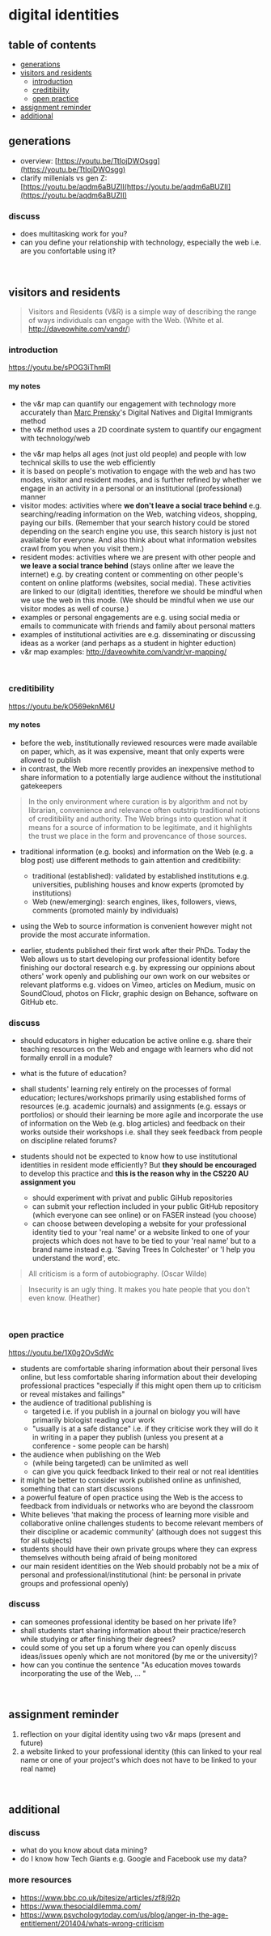 <!-- #todo
- web or Web
-->
# digital identities
## table of contents
- [generations](#generations) 
- [visitors and residents](#visitors-and-residents)   
  - [introduction](#introduction)  
  - [creditibility](#creditibility)  
  - [open practice](#open-practice)  
- [assignment reminder](#assignment-reminder)
- [additional](#additional)

## generations
<!-- #todo embed a gantt chart -->
- overview: [https://youtu.be/TtIojDWOsgg](https://youtu.be/TtIojDWOsgg)
- clarify millenials vs gen Z: [https://youtu.be/aqdm6aBUZII(https://youtu.be/aqdm6aBUZII](https://youtu.be/aqdm6aBUZII)

### discuss 
<!-- #todo add more questions -->
- does multitasking work for you?
- can you define your relationship with technology, especially the web i.e. are you confortable using it?

<br>

## visitors and residents

> Visitors and Residents (V&R) is a simple way of describing the range of ways individuals can engage with the Web. 
(White et al. http://daveowhite.com/vandr/) 

### introduction
https://youtu.be/sPOG3iThmRI

#### my notes
- the v&r map can quantify our engagement with technology more accurately than [Marc Prensky](https://www.marcprensky.com/)'s Digital Natives and Digital Immigrants method
- the v&r method uses a 2D coordinate system to quantify our engagment with technology/web

<!-- #todo add image of clean map -->

- the v&r map helps all ages (not just old people) and people with low technical skills to use the web efficiently
- it is based on people's motivation to engage with the web and has two modes, visitor and resident modes, and is further refined by whether we engage in an activity in a personal or an institutional (professional) manner
- visitor modes: activities where **we don't leave a social trace behind** e.g. searching/reading information on the Web, watching videos, shopping, paying our bills. (Remember that your search history could be stored depending on the search engine you use, this search history is just not available for everyone. And also think about what information websites crawl from you when you visit them.) 
- resident modes: activities where we are present with other people and **we leave a social trance behind** (stays online after we leave the internet) e.g. by creating content or commenting on other people's content on online platforms (websites, social media). These activities are linked to our (digital) identities, therefore we should be mindful when we use the web in this mode. (We should be mindful when we use our visitor modes as well of course.)
- examples or personal engagements are e.g. using social media or emails to communicate with friends and family about personal matters
- examples of institutional activities are e.g. disseminating or discussing ideas as a worker (and perhaps as a student in highter eduction)
- v&r map examples: http://daveowhite.com/vandr/vr-mapping/

<br> 

### creditibility
https://youtu.be/kO569eknM6U

#### my notes
- before the web, institutionally reviewed resources were made available on paper, which, as it was expensive, meant that only experts were allowed to publish
- in contrast, the Web more recently provides an inexpensive method to share information to a potentially large audience without the institutional gatekeepers

> In the only environment where curation is by algorithm and not by librarian, convenience and relevance often outstrip traditional notions of creditibility and authority. The Web brings into question what it means for a source of information to be legitimate, and it highlights the trust we place in the form and provencance of those sources.

- traditional information (e.g. books) and information on the Web (e.g. a blog post) use different methods to gain attention and creditibility: 
  - traditional (established): validated by established institutions e.g. universities, publishing houses and know experts (promoted by institutions)
  - Web (new/emerging): search engines, likes, followers, views, comments (promoted mainly by individuals)

- using the Web to source information is convenient however might not provide the most accurate information. 

- earlier, students published their first work after their PhDs. Today the Web allows us to start developing our professional identity before finishing our doctoral research e.g. by expressing our oppinions about others' work openly and publishing our own work on our websites or relevant platforms e.g. vidoes on Vimeo, articles on Medium, music on SoundCloud, photos on Flickr, graphic design on Behance, software on GitHub etc.

### discuss
- should educators in higher education be active online e.g. share their teaching resources on the Web and engage with learners who did not formally enroll in a module?
- what is the future of education? <!-- what do students get for paying their high fees? -->
- shall students' learning rely entirely on the processes of formal education; lectures/workshops primarily using established forms of resources (e.g. academic journals) and assignments (e.g. essays or portfolios) or should their learning be more agile and incorporate the use of information on the Web (e.g. blog articles) and feedback on their works outside their workshops i.e. shall they seek feedback from people on discipline related forums?

- students should not be expected to know how to use institutional identities in resident mode efficiently? But **they should be encouraged** to develop this practice and **this is the reason why in the CS220 AU assignment you**
  - should experiment with privat and public GiHub repositories
  - can submit your reflection included in your public GitHub repository (which everyone can see online) or on FASER instead (you choose)
  - can choose between developing a website for your professional identity tied to your 'real name' or a website linked to one of your projects which does not have to be tied to your 'real name' but to a brand name instead e.g. 'Saving Trees In Colchester' or 'I help you understand the word', etc. 

> All criticism is a form of autobiography. (Oscar Wilde)

> Insecurity is an ugly thing. It makes you hate people that you don’t even know. (Heather)

<br> 

### open practice
https://youtu.be/1X0g2OvSdWc

- students are comfortable sharing information about their personal lives online, but less comfortable sharing information about their developing professional practices "especially if this might open them up to criticism or reveal mistakes and failings"
- the audience of traditional publishing is 
  - targeted i.e. if you publish in a journal on biology you will have primarily biologist reading your work
  - "usually is at a safe distance" i.e. if they criticise work they will do it in writing in a paper they publish (unless you present at a conference - some people can be harsh)
- the audience when publishing on the Web
  - (while being targeted) can be unlimited as well
  - can give you quick feedback linked to their real or not real identities
 - it might be better to consider work published online as unfinished, something that can start discussions
 - a powerful feature of open practice using the Web is the access to feedback from individuals or networks who are beyond the classroom
 - White believes 'that making the process of learning more visible and collaborative online challenges students to become relevant members of their discipline or academic community' (although does not suggest this for all subjects)
 - students should have their own private groups where they can express themselves withouth being afraid of being monitored
 - our main resident identities on the Web should probably not be a mix of personal and professional/institutional (hint: be personal in private groups and professional openly)

### discuss
- can someones professional identity be based on her private life?
- shall students start sharing information about their practice/reserch while studying or after finishing their degrees?
- could some of you set up a forum where you can openly discuss ideas/issues openly which are not monitored (by me or the university)?
- how can you continue the sentence "As education moves towards incorporating the use of the Web, ... "

<br>

## assignment reminder
1. reflection on your digital identity using two v&r maps (present and future)
2. a website linked to your professional identity (this can linked to your real name or one of your project's which does not have to be linked to your real name)

<br>

## additional
### discuss
- what do you know about data mining?
- do I know how Tech Giants e.g. Google and Facebook use my data?

### more resources
- https://www.bbc.co.uk/bitesize/articles/zf8j92p
- https://www.thesocialdilemma.com/
- https://www.psychologytoday.com/us/blog/anger-in-the-age-entitlement/201404/whats-wrong-criticism
